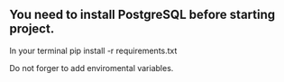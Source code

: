 ## You need to install PostgreSQL before starting project.

In your terminal pip install -r requirements.txt

Do not forger to add enviromental variables.